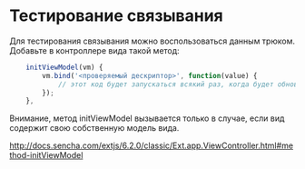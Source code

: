 
Тестирование связывания
=======================

Для тестирования связывания можно воспользоваться данным трюком. Добавьте в контроллере вида такой метод:

```javascript
	initViewModel(vm) {
		vm.bind('<проверяемый дескриптор>', function(value) {
			// этот код будет запускаться всякий раз, когда будет обновляться значение десприптора
		});
	},
```

Внимание, метод initViewModel вызывается только в случае, если вид содержит свою собственную модель вида.

http://docs.sencha.com/extjs/6.2.0/classic/Ext.app.ViewController.html#method-initViewModel

